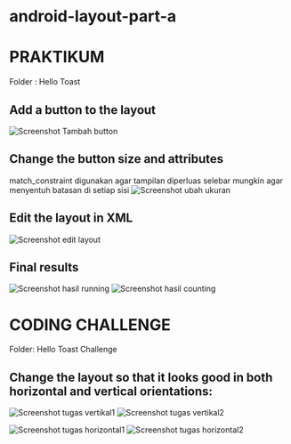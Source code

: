 # android-layout-part-a
# PRAKTIKUM
Folder : Hello Toast
## Add a button to the layout
![Screenshot Tambah button](images/image1.png)

## Change the button size and attributes
match_constraint digunakan agar tampilan diperluas selebar mungkin agar menyentuh batasan di setiap sisi
![Screenshot ubah ukuran](images/image2.png)

## Edit the layout in XML
![Screenshot edit layout](images/image3.png)


## Final results

![Screenshot hasil running](images/image4.jpeg)
![Screenshot hasil counting](images/image5.jpeg)

# CODING CHALLENGE
Folder: Hello Toast Challenge
## Change the layout so that it looks good in both horizontal and vertical orientations:
![Screenshot tugas vertikal1](images/image6.jpeg)
![Screenshot tugas vertikal2](images/image7.jpeg)

![Screenshot tugas horizontal1](images/image8.jpeg)
![Screenshot tugas horizontal2](images/image9.jpeg)
